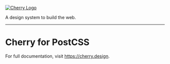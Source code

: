 [![Cherry Logo](https://cherry-documentation.s3-eu-west-1.amazonaws.com/img/cherry-repository-logo.svg)](https://www.cherry.design/)

A design system to build the web.

---

# Cherry for PostCSS
For full documentation, visit https://cherry.design.
